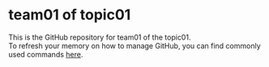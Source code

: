 # team01 of topic01 
 This is the GitHub repository for team01 of the topic01.  
 To refresh your memory on how to manage GitHub, you can find commonly used commands [here](https://github.com/joshnh/Git-Commands). 